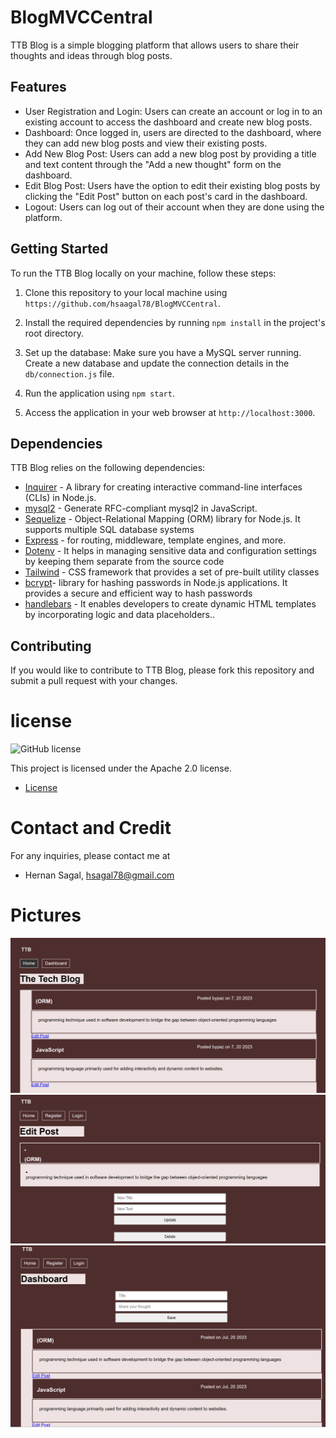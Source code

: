 # BlogMVCCentral


TTB Blog is a simple blogging platform that allows users to share their thoughts and ideas through blog posts.

## Features

- User Registration and Login: Users can create an account or log in to an existing account to access the dashboard and create new blog posts.
- Dashboard: Once logged in, users are directed to the dashboard, where they can add new blog posts and view their existing posts.
- Add New Blog Post: Users can add a new blog post by providing a title and text content through the "Add a new thought" form on the dashboard.
- Edit Blog Post: Users have the option to edit their existing blog posts by clicking the "Edit Post" button on each post's card in the dashboard.
- Logout: Users can log out of their account when they are done using the platform.

## Getting Started

To run the TTB Blog locally on your machine, follow these steps:

1. Clone this repository to your local machine using `https://github.com/hsaagal78/BlogMVCCentral`.

2. Install the required dependencies by running `npm install` in the project's root directory.

3. Set up the database: Make sure you have a MySQL server running. Create a new database and update the connection details in the `db/connection.js` file.

4. Run the application using `npm start`.

5. Access the application in your web browser at `http://localhost:3000`.

## Dependencies

TTB Blog relies on the following dependencies:

- [Inquirer](https://www.npmjs.com/package/inquirer) - A library for creating interactive command-line interfaces (CLIs) in Node.js.
- [mysql2](https://www.npmjs.com/package/mysql2) - Generate RFC-compliant mysql2 in JavaScript.
- [Sequelize](https://www.npmjs.com/package/sequelize) -  Object-Relational Mapping (ORM) library for Node.js. It supports multiple SQL database systems
- [Express](https://www.npmjs.com/package/express) - for routing, middleware, template engines, and more. 
- [Dotenv](https://www.npmjs.com/package/dotenv) -  It helps in managing sensitive data and configuration settings by keeping them separate from the source code
- [Tailwind](https://v2.tailwindcss.com/docs) -  CSS framework that provides a set of pre-built utility classes
- [bcrypt](https://www.npmjs.com/package/bcrypt)-  library for hashing passwords in Node.js applications. It provides a secure and efficient way to hash passwords
- [handlebars](https://www.npmjs.com/package/handlebars) -  It enables developers to create dynamic HTML templates by incorporating logic and data placeholders..

## Contributing

If you would like to contribute to TTB Blog, please fork this repository and submit a pull request with your changes.

# license 
![GitHub license](https://img.shields.io/badge/license-Apache%202.0-blue.svg)

This project is licensed under the Apache 2.0 license.

* [License](#license)


# Contact and Credit 

For any inquiries, please contact me at

 - Hernan Sagal, hsagal78@gmail.com

 # Pictures

![Screenshot](/lb/homePage.png)
![Screenshot](/lb/editPage.png)
![Screenshot](/lb/dashboardPage.png)